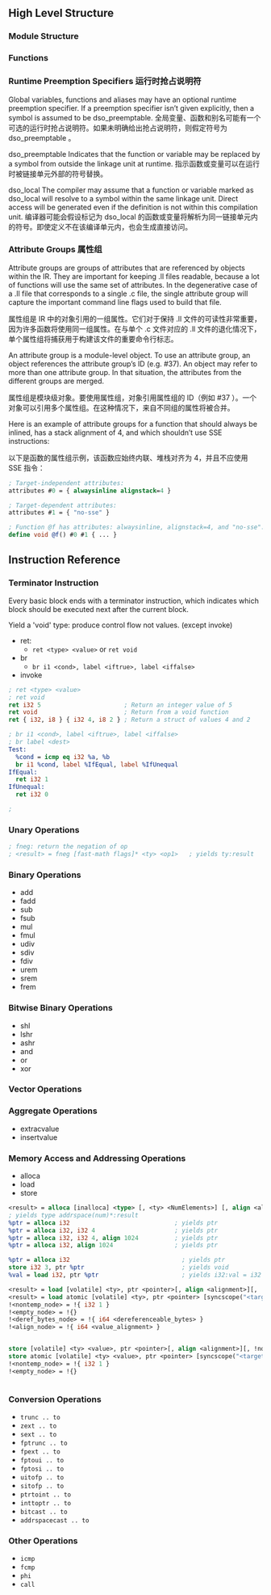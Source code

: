 
## High Level Structure

### Module Structure

### Functions

### Runtime Preemption Specifiers 运行时抢占说明符
Global variables, functions and aliases may have an optional runtime preemption specifier. If a preemption specifier isn’t given explicitly, then a symbol is assumed to be dso_preemptable.
全局变量、函数和别名可能有一个可选的运行时抢占说明符。如果未明确给出抢占说明符，则假定符号为 dso_preemptable 。

dso_preemptable
Indicates that the function or variable may be replaced by a symbol from outside the linkage unit at runtime.
指示函数或变量可以在运行时被链接单元外部的符号替换。

dso_local
The compiler may assume that a function or variable marked as dso_local will resolve to a symbol within the same linkage unit. Direct access will be generated even if the definition is not within this compilation unit.
编译器可能会假设标记为 dso_local 的函数或变量将解析为同一链接单元内的符号。即使定义不在该编译单元内，也会生成直接访问。

### Attribute Groups  属性组 
Attribute groups are groups of attributes that are referenced by objects within the IR. They are important for keeping .ll files readable, because a lot of functions will use the same set of attributes. In the degenerative case of a .ll file that corresponds to a single .c file, the single attribute group will capture the important command line flags used to build that file.

属性组是 IR 中的对象引用的一组属性。它们对于保持 .ll 文件的可读性非常重要，因为许多函数将使用同一组属性。在与单个 .c 文件对应的 .ll 文件的退化情况下，单个属性组将捕获用于构建该文件的重要命令行标志。

An attribute group is a module-level object. To use an attribute group, an object references the attribute group’s ID (e.g. #37). An object may refer to more than one attribute group. In that situation, the attributes from the different groups are merged.

属性组是模块级对象。要使用属性组，对象引用属性组的 ID（例如 #37 ）。一个对象可以引用多个属性组。在这种情况下，来自不同组的属性将被合并。

Here is an example of attribute groups for a function that should always be inlined, has a stack alignment of 4, and which shouldn’t use SSE instructions:

以下是函数的属性组示例，该函数应始终内联、堆栈对齐为 4，并且不应使用 SSE 指令：

```LLVM
; Target-independent attributes:
attributes #0 = { alwaysinline alignstack=4 }

; Target-dependent attributes:
attributes #1 = { "no-sse" }

; Function @f has attributes: alwaysinline, alignstack=4, and "no-sse".
define void @f() #0 #1 { ... }
```

## Instruction Reference

### Terminator Instruction

Every basic block ends with a terminator instruction, which indicates which block should be executed next after the current block.

Yield a 'void' type: produce control flow not values. (except invoke)

- ret:
  - `ret <type> <value>` or `ret void`
- br
  - `br i1 <cond>, label <iftrue>, label <iffalse>`
- invoke

```llvm
; ret <type> <value>
; ret void
ret i32 5                       ; Return an integer value of 5
ret void                        ; Return from a void function
ret { i32, i8 } { i32 4, i8 2 } ; Return a struct of values 4 and 2  

; br i1 <cond>, label <iftrue>, label <iffalse>
; br label <dest>
Test:
  %cond = icmp eq i32 %a, %b
  br i1 %cond, label %IfEqual, label %IfUnequal
IfEqual:
  ret i32 1
IfUnequal:
  ret i32 0

;
```

### Unary Operations

```llvm
; fneg: return the negation of op
; <result> = fneg [fast-math flags]* <ty> <op1>   ; yields ty:result
```
### Binary Operations

- add
- fadd
- sub
- fsub
- mul
- fmul
- udiv
- sdiv
- fdiv
- urem
- srem
- frem

### Bitwise Binary Operations

- shl
- lshr
- ashr
- and
- or
- xor

### Vector Operations



### Aggregate Operations


- extracvalue
- insertvalue




### Memory Access and Addressing Operations

- alloca
- load
- store

```llvm
<result> = alloca [inalloca] <type> [, <ty> <NumElements>] [, align <alignment>] [, addrspace(<num>)]     
; yields type addrspace(num)*:result
%ptr = alloca i32                             ; yields ptr
%ptr = alloca i32, i32 4                      ; yields ptr
%ptr = alloca i32, i32 4, align 1024          ; yields ptr
%ptr = alloca i32, align 1024                 ; yields ptr

%ptr = alloca i32                               ; yields ptr
store i32 3, ptr %ptr                           ; yields void
%val = load i32, ptr %ptr                       ; yields i32:val = i32 3

<result> = load [volatile] <ty>, ptr <pointer>[, align <alignment>][, !nontemporal !<nontemp_node>][, !invariant.load !<empty_node>][, !invariant.group !<empty_node>][, !nonnull !<empty_node>][, !dereferenceable !<deref_bytes_node>][, !dereferenceable_or_null !<deref_bytes_node>][, !align !<align_node>][, !noundef !<empty_node>]
<result> = load atomic [volatile] <ty>, ptr <pointer> [syncscope("<target-scope>")] <ordering>, align <alignment> [, !invariant.group !<empty_node>]
!<nontemp_node> = !{ i32 1 }
!<empty_node> = !{}
!<deref_bytes_node> = !{ i64 <dereferenceable_bytes> }
!<align_node> = !{ i64 <value_alignment> }


store [volatile] <ty> <value>, ptr <pointer>[, align <alignment>][, !nontemporal !<nontemp_node>][, !invariant.group !<empty_node>]        ; yields void
store atomic [volatile] <ty> <value>, ptr <pointer> [syncscope("<target-scope>")] <ordering>, align <alignment> [, !invariant.group !<empty_node>] ; yields void
!<nontemp_node> = !{ i32 1 }
!<empty_node> = !{}



```
### Conversion Operations

- `trunc .. to`
- `zext .. to`
- `sext .. to`
- `fptrunc .. to`
- `fpext .. to`
- `fptoui .. to`
- `fptosi .. to`
- `uitofp .. to`
- `sitofp .. to`
- `ptrtoint .. to`
- `inttoptr .. to`
- `bitcast .. to`
- `addrspacecast .. to`



### Other Operations

- `icmp`
- `fcmp`
- `phi`
- `call`

